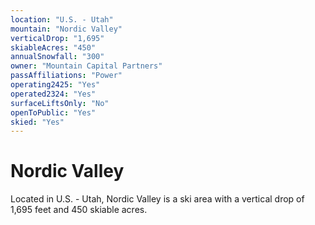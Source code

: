 ```yaml
---
location: "U.S. - Utah"
mountain: "Nordic Valley"
verticalDrop: "1,695"
skiableAcres: "450"
annualSnowfall: "300"
owner: "Mountain Capital Partners"
passAffiliations: "Power"
operating2425: "Yes"
operated2324: "Yes"
surfaceLiftsOnly: "No"
openToPublic: "Yes"
skied: "Yes"
---
```


# Nordic Valley

Located in U.S. - Utah, Nordic Valley is a ski area with a vertical drop of 1,695 feet and 450 skiable acres.